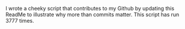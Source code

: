 I wrote a cheeky script that contributes to my Github by updating this ReadMe to illustrate why more than commits matter. This script has run 3777 times.